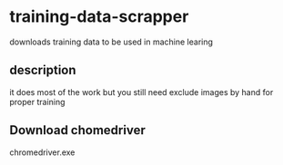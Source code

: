 # training-data-scrapper
downloads training data to be used in machine learing

## description
it does most of the work but you still need exclude images by hand for proper training

## Download chomedriver
chromedriver.exe

